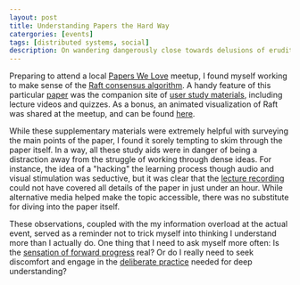 ```yaml
---
layout: post
title: Understanding Papers the Hard Way
catergories: [events]
tags: [distributed systems, social]
description: On wandering dangerously close towards delusions of erudition.
---
```


Preparing to attend a local [Papers We Love](http://www.meetup.com/Papers-We-Love-Boulder/) meetup, I found myself working to make sense of the [Raft consensus algorithm](https://raftconsensus.github.io/). A handy feature of this particular [paper](http://ramcloud.stanford.edu/raft.pdf) was the companion site of [user study materials](https://ramcloud.stanford.edu/~ongaro/userstudy/), including lecture videos and quizzes. As a bonus, an animated visualization of Raft was shared at the meetup, and can be found [here](http://thesecretlivesofdata.com/raft/).

While these supplementary materials were extremely helpful with surveying the main points of the paper, I found it sorely tempting to skim through the paper itself. In a way, all these study aids were in danger of being a distraction away from the struggle of working through dense ideas. For instance, the idea of a "hacking" the learning process though audio and visual stimulation was seductive, but it was clear that the [lecture recording](https://www.youtube.com/watch?v=YbZ3zDzDnrw) could not have covered all details of the paper in just under an hour. While alternative media helped make the topic accessible, there was no substitute for diving into the paper itself.

These observations, coupled with the my information overload at the actual event, served as a reminder not to trick myself into thinking I understand more than I actually do. One thing that I need to ask myself more often: Is the [sensation of forward progress](http://calnewport.com/blog/2011/12/23/flow-is-the-opiate-of-the-medicore-advice-on-getting-better-from-an-accomplished-piano-player/) real? Or do I really need to seek discomfort and engage in the [deliberate practice](http://calnewport.com/blog/2010/01/06/the-grandmaster-in-the-corner-office-what-the-study-of-chess-experts-teaches-us-about-building-a-remarkable-life/) needed for deep understanding?

